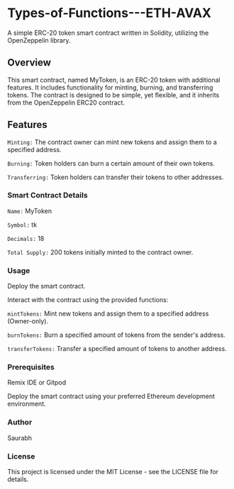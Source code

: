 # Types-of-Functions---ETH-AVAX

A simple ERC-20 token smart contract written in Solidity, utilizing the OpenZeppelin library.

## Overview
This smart contract, named MyToken, is an ERC-20 token with additional features. It includes functionality for minting, burning, and transferring tokens. The contract is designed to be simple, yet flexible, and it inherits from the OpenZeppelin ERC20 contract.

## Features

`Minting:` The contract owner can mint new tokens and assign them to a specified address.

`Burning:` Token holders can burn a certain amount of their own tokens.

`Transferring:` Token holders can transfer their tokens to other addresses.

### Smart Contract Details

`Name:` MyToken

`Symbol:` tk

`Decimals:` 18

`Total Supply:` 200 tokens initially minted to the contract owner.

### Usage

Deploy the smart contract.

Interact with the contract using the provided functions:

`mintTokens:` Mint new tokens and assign them to a specified address (Owner-only).

`burnTokens:` Burn a specified amount of tokens from the sender's address.

`transferTokens:` Transfer a specified amount of tokens to another address.

### Prerequisites

Remix IDE or Gitpod

Deploy the smart contract using your preferred Ethereum development environment.
### Author

Saurabh 
### License
This project is licensed under the MIT License - see the LICENSE file for details.

